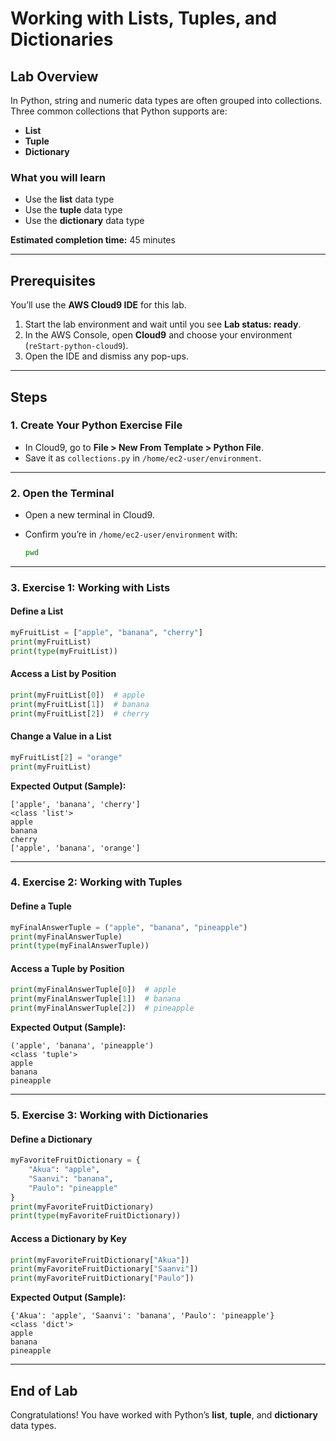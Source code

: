 # Working with Lists, Tuples, and Dictionaries

## Lab Overview

In Python, string and numeric data types are often grouped into collections. Three common collections that Python supports are:

* **List**
* **Tuple**
* **Dictionary**

### What you will learn

* Use the **list** data type
* Use the **tuple** data type
* Use the **dictionary** data type

**Estimated completion time:** 45 minutes

---

## Prerequisites

You’ll use the **AWS Cloud9 IDE** for this lab.

1. Start the lab environment and wait until you see **Lab status: ready**.
2. In the AWS Console, open **Cloud9** and choose your environment (`reStart-python-cloud9`).
3. Open the IDE and dismiss any pop-ups.

---

## Steps

### 1. Create Your Python Exercise File

* In Cloud9, go to **File > New From Template > Python File**.
* Save it as `collections.py` in `/home/ec2-user/environment`.

---

### 2. Open the Terminal

* Open a new terminal in Cloud9.
* Confirm you’re in `/home/ec2-user/environment` with:

  ```bash
  pwd
  ```

---

### 3. Exercise 1: Working with Lists

#### Define a List

```python
myFruitList = ["apple", "banana", "cherry"]
print(myFruitList)
print(type(myFruitList))
```

#### Access a List by Position

```python
print(myFruitList[0])  # apple
print(myFruitList[1])  # banana
print(myFruitList[2])  # cherry
```

#### Change a Value in a List

```python
myFruitList[2] = "orange"
print(myFruitList)
```

**Expected Output (Sample):**

```
['apple', 'banana', 'cherry']
<class 'list'>
apple
banana
cherry
['apple', 'banana', 'orange']
```

---

### 4. Exercise 2: Working with Tuples

#### Define a Tuple

```python
myFinalAnswerTuple = ("apple", "banana", "pineapple")
print(myFinalAnswerTuple)
print(type(myFinalAnswerTuple))
```

#### Access a Tuple by Position

```python
print(myFinalAnswerTuple[0])  # apple
print(myFinalAnswerTuple[1])  # banana
print(myFinalAnswerTuple[2])  # pineapple
```

**Expected Output (Sample):**

```
('apple', 'banana', 'pineapple')
<class 'tuple'>
apple
banana
pineapple
```

---

### 5. Exercise 3: Working with Dictionaries

#### Define a Dictionary

```python
myFavoriteFruitDictionary = {
    "Akua": "apple",
    "Saanvi": "banana",
    "Paulo": "pineapple"
}
print(myFavoriteFruitDictionary)
print(type(myFavoriteFruitDictionary))
```

#### Access a Dictionary by Key

```python
print(myFavoriteFruitDictionary["Akua"])
print(myFavoriteFruitDictionary["Saanvi"])
print(myFavoriteFruitDictionary["Paulo"])
```

**Expected Output (Sample):**

```
{'Akua': 'apple', 'Saanvi': 'banana', 'Paulo': 'pineapple'}
<class 'dict'>
apple
banana
pineapple
```

---

## End of Lab

Congratulations! You have worked with Python’s **list**, **tuple**, and **dictionary** data types.

